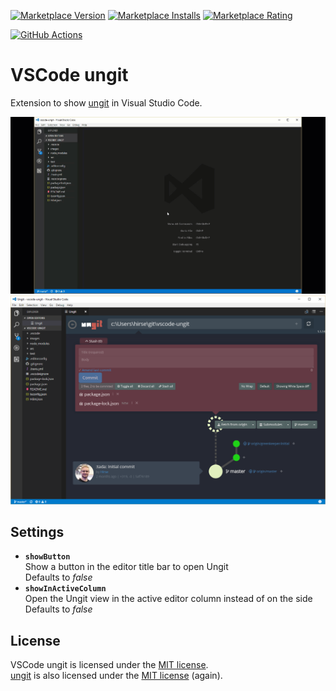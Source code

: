 [![Marketplace Version](https://img.shields.io/visual-studio-marketplace/v/hirse.vscode-ungit)](https://marketplace.visualstudio.com/items?itemName=Hirse.vscode-ungit)
[![Marketplace Installs](https://img.shields.io/visual-studio-marketplace/i/hirse.vscode-ungit)](https://marketplace.visualstudio.com/items?itemName=Hirse.vscode-ungit)
[![Marketplace Rating](https://img.shields.io/visual-studio-marketplace/r/hirse.vscode-ungit)](https://marketplace.visualstudio.com/items?itemName=Hirse.vscode-ungit#review-details)

[![GitHub Actions](https://github.com/Hirse/vscode-ungit/actions/workflows/main.yml/badge.svg)](https://github.com/Hirse/vscode-ungit/actions/workflows/main.yml)

# VSCode ungit
Extension to show [ungit][ungit] in Visual Studio Code.

![Ungit in VSCode as gif](https://raw.githubusercontent.com/Hirse/vscode-ungit/master/screenshots/ungit.gif)
![Ungit in VSCode](https://raw.githubusercontent.com/Hirse/vscode-ungit/master/screenshots/ungit.png)

## Settings
-   **`showButton`**  
    Show a button in the editor title bar to open Ungit  
    Defaults to _false_
-   **`showInActiveColumn`**  
    Open the Ungit view in the active editor column instead of on the side  
    Defaults to _false_

## License
VSCode ungit is licensed under the [MIT license][MIT].  
[ungit][ungit] is also licensed under the [MIT license][MIT] (again).


[MIT]: http://opensource.org/licenses/MIT
[ungit]: https://github.com/FredrikNoren/ungit
